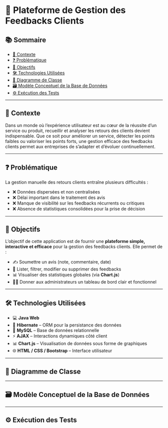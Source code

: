 

# 💬 Plateforme de Gestion des Feedbacks Clients

## 📚 Sommaire
- [📌 Contexte](#contexte)
- [❓ Problématique](#probl%C3%A9matique)
- [🎯 Objectifs](#objectifs)
- [🛠 Technologies Utilisées](#technologies-utilis%C3%A9es)
- [🧩 Diagramme de Classe](#diagramme-de-classe)
- [🗃️ Modèle Conceptuel de la Base de Données](#mod%C3%A8le-conceptuel-de-la-base-de-donn%C3%A9es)
- [⚙️ Exécution des Tests](#ex%C3%A9cution-des-tests)

---

## 📌 Contexte

Dans un monde où l’expérience utilisateur est au cœur de la réussite d’un service ou produit, recueillir et analyser les retours des clients devient indispensable. Que ce soit pour améliorer un service, détecter les points faibles ou valoriser les points forts, une gestion efficace des feedbacks clients permet aux entreprises de s’adapter et d’évoluer continuellement.

---

## ❓ Problématique

La gestion manuelle des retours clients entraîne plusieurs difficultés :

- ❌ Données dispersées et non centralisées
- ❌ Délai important dans le traitement des avis
- ❌ Manque de visibilité sur les feedbacks récurrents ou critiques
- ❌ Absence de statistiques consolidées pour la prise de décision

---

## 🎯 Objectifs

L’objectif de cette application est de fournir une **plateforme simple, interactive et efficace** pour la gestion des feedbacks clients. Elle permet de :

- ✍️ Soumettre un avis (note, commentaire, date)
- 🧾 Lister, filtrer, modifier ou supprimer des feedbacks
- 📊 Visualiser des statistiques globales (via **Chart.js**)
- 👩‍💼 Donner aux administrateurs un tableau de bord clair et fonctionnel

---

## 🛠 Technologies Utilisées

- 💻 **Java Web**
- 🧩 **Hibernate** – ORM pour la persistance des données
- 💾 **MySQL** – Base de données relationnelle
- ⚡ **AJAX** – Interactions dynamiques côté client
- 📊 **Chart.js** – Visualisation de données sous forme de graphiques
- 🌐 **HTML / CSS / Bootstrap** – Interface utilisateur

---

## 🧩 Diagramme de Classe



---

## 🗃️ Modèle Conceptuel de la Base de Données



---

## ⚙️ Exécution des Tests



